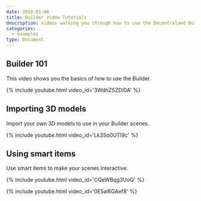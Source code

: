 ```yaml
---
date: 2018-01-06
title: Builder Video Tutorials
description: Videos walking you through how to use the Decentraland Builder to create scenes.
categories:
  - examples
type: Document
---
```


## Builder 101

This video shows you the basics of how to use the Builder.

{%  include youtube.html video_id='3WdhZSZDI0A'  %}

## Importing 3D models

Import your own 3D models to use in your Builder scenes.

{%  include youtube.html video_id='Lk3So0UTI9c'  %}

## Using smart items

Use smart items to make your scenes interactive.

{%  include youtube.html video_id='CQeWBqg3UoQ'  %}

{%  include youtube.html video_id='0E5al6GAef8'  %}

